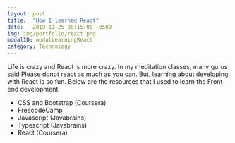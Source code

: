 ```yaml
---
layout: post
title:  "How I learned React"
date:   2019-11-25 00:15:00 -0500
img: img/portfolio/react.png
modalID: modalLearningReact
category: Technology
---
```


Life is crazy and React is more crazy. In my meditation classes, many gurus said Please donot react as much as you can. 
But, learning about developing with React is so fun. Below are the resources that I used to learn the Front end development. 

- CSS and Bootstrap (Coursera)
- FreecodeCamp
- Javascript  (Javabrains)
- Typescript (Javabrains)
- React (Coursera)
<!-- https://www.coursera.org/learn/front-end-react/home/welcome -->





